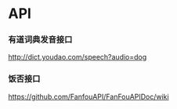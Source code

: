 # API

### 有道词典发音接口
http://dict.youdao.com/speech?audio=dog

### 饭否接口
https://github.com/FanfouAPI/FanFouAPIDoc/wiki
